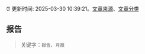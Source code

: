 :alarm_clock: 更新时间: 2025-03-30 10:39:21。[文章来源](/README.md)、[文章分类](/TAGS.md)

## 报告


> 关键字：`报告`、`月报`



